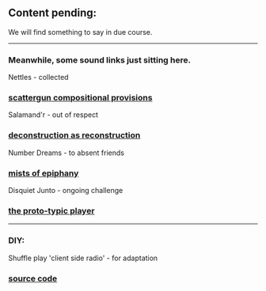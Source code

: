 ## Content pending:

We will find something to say in due course.

------------------------------------
### Meanwhile, some sound links just sitting here.

Nettles - collected
### [scattergun compositional provisions](https://apatchofnettles.github.io/nettles/index.html)

Salamand'r - out of respect
### [deconstruction as reconstruction](https://apatchofnettles.github.io/salamandr/index.html)

Number Dreams - to absent friends
### [mists of epiphany](https://apatchofnettles.github.io/salamandr/index.html)

Disquiet Junto - ongoing challenge
### [the proto-typic player](https://disquietjuntoradio.github.io/DisquietJuntoRadio/)


------------------------------------
### DIY:
Shuffle play 'client side radio' - for adaptation
### [source code](https://github.com/DisquietJuntoRadio/DisquietJuntoRadio)
